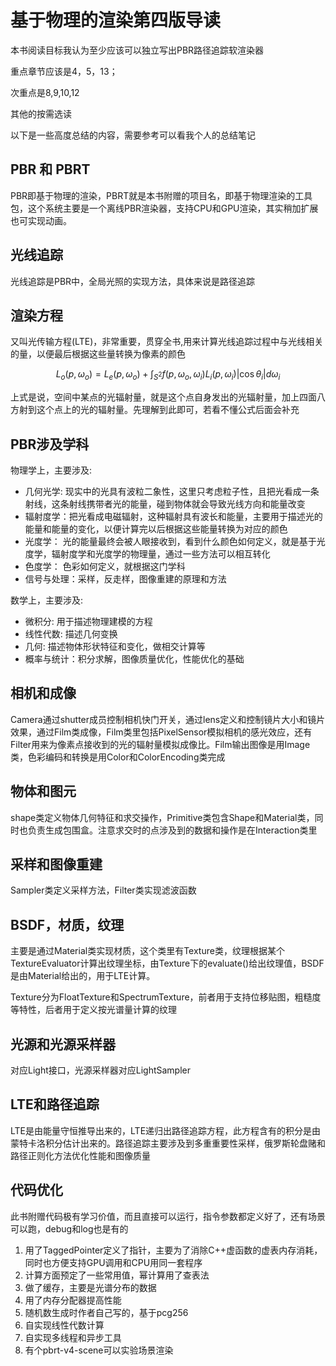 # 基于物理的渲染第四版导读

本书阅读目标我认为至少应该可以独立写出PBR路径追踪软渲染器

重点章节应该是4，5，13；

次重点是8,9,10,12

其他的按需选读

以下是一些高度总结的内容，需要参考可以看我个人的总结笔记

## PBR 和 PBRT

PBR即基于物理的渲染，PBRT就是本书附赠的项目名，即基于物理渲染的工具包，这个系统主要是一个离线PBR渲染器，支持CPU和GPU渲染，其实稍加扩展也可实现动画。

## 光线追踪

光线追踪是PBR中，全局光照的实现方法，具体来说是路径追踪

## 渲染方程

又叫光传输方程(LTE)，非常重要，贯穿全书,用来计算光线追踪过程中与光线相关的量，以便最后根据这些量转换为像素的颜色

$$
L_o(p, \omega_o) = L_e(p, \omega_o) + \int_{S^2}f(p, \omega_o,\omega_i)L_i(p,\omega_i)|\cos \theta_i|d\omega_i
$$

上式是说，空间中某点的光辐射量，就是这个点自身发出的光辐射量，加上四面八方射到这个点上的光的辐射量。先理解到此即可，若看不懂公式后面会补充

## PBR涉及学科

物理学上，主要涉及:

- 几何光学: 现实中的光具有波粒二象性，这里只考虑粒子性，且把光看成一条射线，这条射线携带者光的能量，碰到物体就会导致光线方向和能量改变
- 辐射度学：把光看成电磁辐射，这种辐射具有波长和能量，主要用于描述光的能量和能量的变化，以便计算完以后根据这些能量转换为对应的颜色
- 光度学： 光的能量最终会被人眼接收到，看到什么颜色如何定义，就是基于光度学，辐射度学和光度学的物理量，通过一些方法可以相互转化
- 色度学： 色彩如何定义，就根据这门学科
- 信号与处理：采样，反走样，图像重建的原理和方法

数学上，主要涉及:

- 微积分: 用于描述物理建模的方程
- 线性代数: 描述几何变换
- 几何: 描述物体形状特征和变化，做相交计算等
- 概率与统计：积分求解，图像质量优化，性能优化的基础

## 相机和成像

Camera通过shutter成员控制相机快门开关，通过lens定义和控制镜片大小和镜片效果，通过Film类成像，Film类里包括PixelSensor模拟相机的感光效应，还有Filter用来为像素点接收到的光的辐射量模拟成像比。Film输出图像是用Image类，色彩编码和转换是用Color和ColorEncoding类完成

## 物体和图元

shape类定义物体几何特征和求交操作，Primitive类包含Shape和Material类，同时也负责生成包围盒。注意求交时的点涉及到的数据和操作是在Interaction类里

## 采样和图像重建

Sampler类定义采样方法，Filter类实现滤波函数

## BSDF，材质，纹理

主要是通过Material类实现材质，这个类里有Texture类，纹理根据某个TextureEvaluator计算出纹理坐标，由Texture下的evaluate()给出纹理值，BSDF是由Material给出的，用于LTE计算。

Texture分为FloatTexture和SpectrumTexture，前者用于支持位移贴图，粗糙度等特性，后者用于定义按光谱量计算的纹理

## 光源和光源采样器

对应Light接口，光源采样器对应LightSampler

## LTE和路径追踪

LTE是由能量守恒推导出来的，LTE递归出路径追踪方程，此方程含有的积分是由蒙特卡洛积分估计出来的。路径追踪主要涉及到多重重要性采样，俄罗斯轮盘赌和路径正则化方法优化性能和图像质量

## 代码优化

此书附赠代码极有学习价值，而且直接可以运行，指令参数都定义好了，还有场景可以跑，debug和log也是有的

1. 用了TaggedPointer定义了指针，主要为了消除C++虚函数的虚表内存消耗，同时也方便支持GPU调用和CPU用同一套程序
2. 计算方面预定了一些常用值，幂计算用了查表法
3. 做了缓存，主要是光谱分布的数据
4. 用了内存分配器提高性能
5. 随机数生成时作者自己写的，基于pcg256
6. 自实现线性代数计算
7. 自实现多线程和异步工具
8. 有个pbrt-v4-scene可以实验场景渲染
